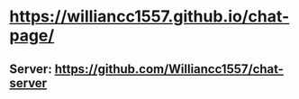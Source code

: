 # https://williancc1557.github.io/chat-page/

## Server: https://github.com/Williancc1557/chat-server
